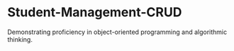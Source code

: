 # Student-Management-CRUD
Demonstrating proficiency in object-oriented programming and algorithmic thinking.
